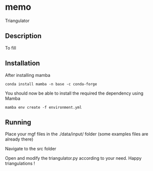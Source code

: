 # memo

Triangulator

## Description

To fill

## Installation



After installing mamba


```
conda install mamba -n base -c conda-forge
```

You should now be able to install the required the dependency using Mamba

```
mamba env create -f environment.yml
```



## Running



Place your mgf files in the ./data/input/ folder (some examples files are already there)

Navigate to the src folder

Open and modify the triangulator.py according to your need. Happy triangulations !